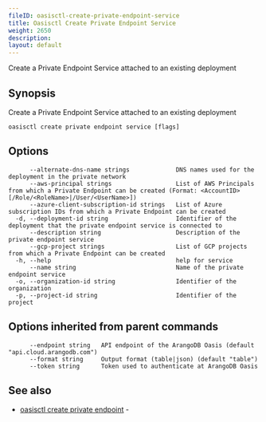 ```yaml
---
fileID: oasisctl-create-private-endpoint-service
title: Oasisctl Create Private Endpoint Service
weight: 2650
description: 
layout: default
---
```

Create a Private Endpoint Service attached to an existing deployment

## Synopsis

Create a Private Endpoint Service attached to an existing deployment

```
oasisctl create private endpoint service [flags]
```

## Options

```
      --alternate-dns-name strings             DNS names used for the deployment in the private network
      --aws-principal strings                  List of AWS Principals from which a Private Endpoint can be created (Format: <AccountID>[/Role/<RoleName>|/User/<UserName>])
      --azure-client-subscription-id strings   List of Azure subscription IDs from which a Private Endpoint can be created
  -d, --deployment-id string                   Identifier of the deployment that the private endpoint service is connected to
      --description string                     Description of the private endpoint service
      --gcp-project strings                    List of GCP projects from which a Private Endpoint can be created
  -h, --help                                   help for service
      --name string                            Name of the private endpoint service
  -o, --organization-id string                 Identifier of the organization
  -p, --project-id string                      Identifier of the project
```

## Options inherited from parent commands

```
      --endpoint string   API endpoint of the ArangoDB Oasis (default "api.cloud.arangodb.com")
      --format string     Output format (table|json) (default "table")
      --token string      Token used to authenticate at ArangoDB Oasis
```

## See also

* [oasisctl create private endpoint](oasisctl-create-private-endpoint)	 - 

